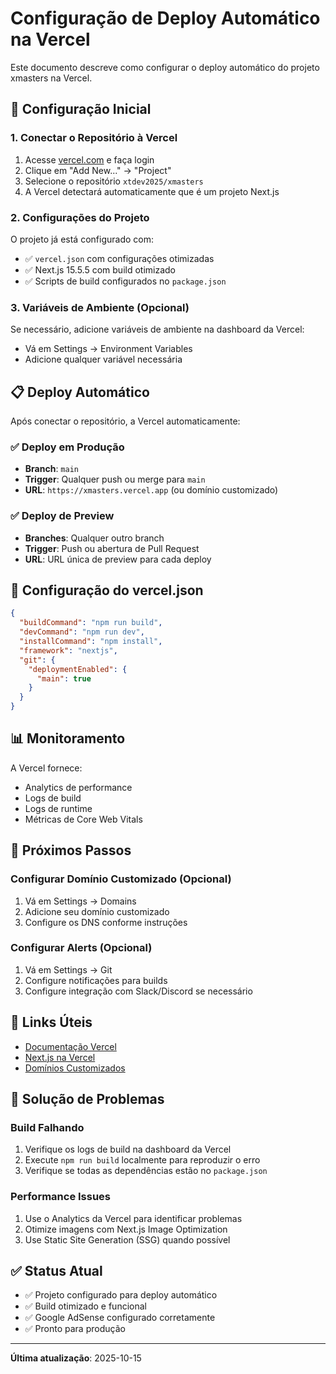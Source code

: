 # Configuração de Deploy Automático na Vercel

Este documento descreve como configurar o deploy automático do projeto xmasters na Vercel.

## 🚀 Configuração Inicial

### 1. Conectar o Repositório à Vercel

1. Acesse [vercel.com](https://vercel.com) e faça login
2. Clique em "Add New..." → "Project"
3. Selecione o repositório `xtdev2025/xmasters`
4. A Vercel detectará automaticamente que é um projeto Next.js

### 2. Configurações do Projeto

O projeto já está configurado com:
- ✅ `vercel.json` com configurações otimizadas
- ✅ Next.js 15.5.5 com build otimizado
- ✅ Scripts de build configurados no `package.json`

### 3. Variáveis de Ambiente (Opcional)

Se necessário, adicione variáveis de ambiente na dashboard da Vercel:
- Vá em Settings → Environment Variables
- Adicione qualquer variável necessária

## 📋 Deploy Automático

Após conectar o repositório, a Vercel automaticamente:

### ✅ Deploy em Produção
- **Branch**: `main`
- **Trigger**: Qualquer push ou merge para `main`
- **URL**: `https://xmasters.vercel.app` (ou domínio customizado)

### ✅ Deploy de Preview
- **Branches**: Qualquer outro branch
- **Trigger**: Push ou abertura de Pull Request
- **URL**: URL única de preview para cada deploy

## 🔧 Configuração do vercel.json

```json
{
  "buildCommand": "npm run build",
  "devCommand": "npm run dev",
  "installCommand": "npm install",
  "framework": "nextjs",
  "git": {
    "deploymentEnabled": {
      "main": true
    }
  }
}
```

## 📊 Monitoramento

A Vercel fornece:
- Analytics de performance
- Logs de build
- Logs de runtime
- Métricas de Core Web Vitals

## 🎯 Próximos Passos

### Configurar Domínio Customizado (Opcional)

1. Vá em Settings → Domains
2. Adicione seu domínio customizado
3. Configure os DNS conforme instruções

### Configurar Alerts (Opcional)

1. Vá em Settings → Git
2. Configure notificações para builds
3. Configure integração com Slack/Discord se necessário

## 🔗 Links Úteis

- [Documentação Vercel](https://vercel.com/docs)
- [Next.js na Vercel](https://vercel.com/docs/frameworks/nextjs)
- [Domínios Customizados](https://vercel.com/docs/concepts/projects/domains)

## 🐛 Solução de Problemas

### Build Falhando

1. Verifique os logs de build na dashboard da Vercel
2. Execute `npm run build` localmente para reproduzir o erro
3. Verifique se todas as dependências estão no `package.json`

### Performance Issues

1. Use o Analytics da Vercel para identificar problemas
2. Otimize imagens com Next.js Image Optimization
3. Use Static Site Generation (SSG) quando possível

## ✅ Status Atual

- ✅ Projeto configurado para deploy automático
- ✅ Build otimizado e funcional
- ✅ Google AdSense configurado corretamente
- ✅ Pronto para produção

---

**Última atualização**: 2025-10-15
